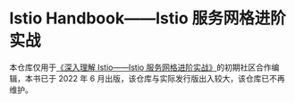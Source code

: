 # Istio Handbook——Istio 服务网格进阶实战

本仓库仅用于[《深入理解 Istio——Istio 服务网格进阶实战》](https://jimmysong.io/blog/istio-service-mesh-book/)的初期社区合作编辑，本书已于 2022 年 6 月出版，该仓库与实际发行版出入较大，该仓库已不再维护。
